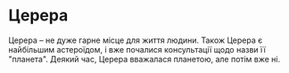 # Церера

Церера – не дуже гарне місце для життя людини. Також Церера є найбільшим
астероїдом, і вже почалися консультації щодо назви її "планета". Деякий час,
Церера вважалася планетою, але потім вже ні.
